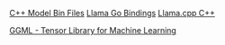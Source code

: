 [C++ Model Bin Files](https://huggingface.co/TheBloke/LLaMa-7B-GGML)
[Llama Go Bindings](https://pkg.go.dev/github.com/go-skynet/go-llama.cpp#section-readme)
[Llama.cpp C++](https://github.com/ggerganov/llama.cpp)

[GGML - Tensor Library for Machine Learning](https://github.com/ggerganov/ggml)
